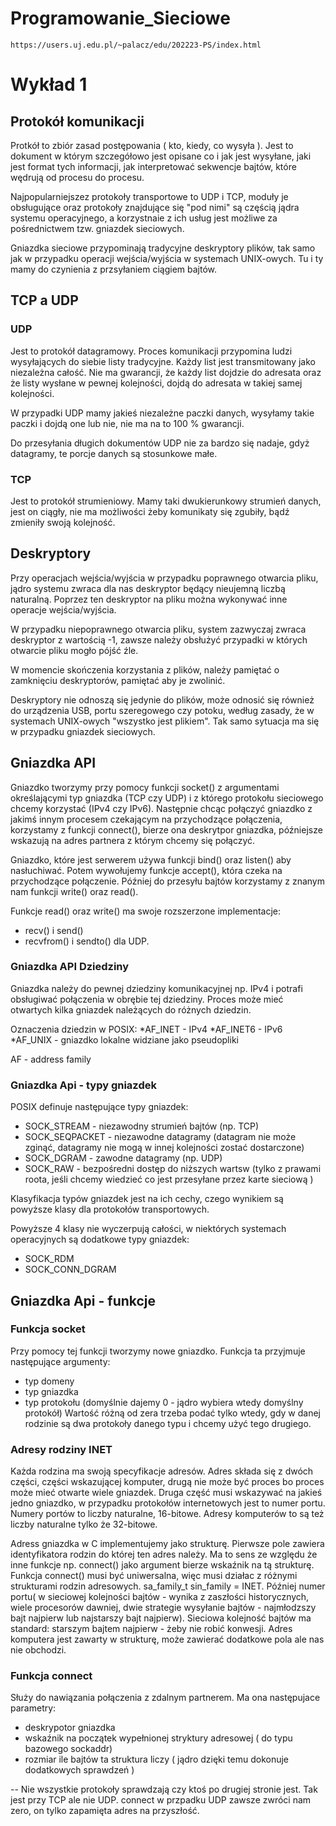 # Programowanie_Sieciowe
```
https://users.uj.edu.pl/~palacz/edu/202223-PS/index.html
```

# Wykład 1 

## Protokół komunikacji 

Protkół to zbiór zasad postępowania ( kto, kiedy, co wysyła ). Jest to dokument w którym szczegółowo jest opisane co i jak jest wysyłane, jaki jest format tych informacji, jak interpretować sekwencje bajtów, które wędrują od procesu do procesu.

Najpopularniejszez protokoły transportowe to UDP i TCP, moduły je obsługujące oraz protokoły znajdujące się "pod nimi" są częścią jądra systemu operacyjnego, a korzystnaie z ich usług jest możliwe za pośrednictwem tzw. gniazdek sieciowych.

Gniazdka sieciowe przypominają tradycyjne deskryptory plików, tak samo jak w przypadku operacji wejścia/wyjścia w systemach UNIX-owych. Tu i ty mamy do czynienia z przsyłaniem ciągiem bajtów.

## TCP a UDP 

### UDP
Jest to protokół datagramowy. Proces komunikacji przypomina ludzi wysyłających do siebie listy tradycyjne. Każdy list jest transmitowany jako niezależna całość. Nie ma gwarancji, że każdy list dojdzie do adresata oraz że listy wysłane w pewnej kolejności, dojdą do adresata w takiej samej kolejności.

W przypadki UDP mamy jakieś niezależne paczki danych, wysyłamy takie paczki i dojdą one lub nie, nie ma na to 100 % gwarancji. 

Do przesyłania długich dokumentów UDP nie za bardzo się nadaje, gdyż datagramy, te porcje danych są stosunkowe małe.

### TCP
Jest to protokół strumieniowy. Mamy taki dwukierunkowy strumień danych, jest on ciągły, nie ma możliwości żeby komunikaty się zgubiły, bądź zmieniły swoją kolejność.

## Deskryptory

Przy operacjach wejścia/wyjścia w przypadku poprawnego otwarcia pliku, jądro systemu zwraca dla nas deskryptor będący nieujemną liczbą naturalną. Poprzez ten deskryptor na pliku można wykonywać inne operacje wejścia/wyjścia.

W przypadku niepoprawnego otwarcia pliku, system zazwyczaj zwraca deskryptor z wartością -1, zawsze należy obsłużyć przypadki w których otwarcie pliku mogło pójść źle.

W momencie skończenia korzystania z plików, należy pamiętać o zamknięciu deskryptorów, pamiętać aby je zwolinić.

Deskryptory nie odnoszą się jedynie do plików, może odnosić się również do urządzenia USB, portu szeregowego czy potoku, według zasady, że w systemach UNIX-owych "wszystko jest plikiem". Tak samo sytuacja ma się w przypadku gniazdek sieciowych.


## Gniazdka API

Gniazdko tworzymy przy pomocy funkcji socket() z argumentami określającymi typ gniazdka (TCP czy UDP) i z którego protokołu sieciowego chcemy korzystać (IPv4 czy IPv6).
Następnie chcąc połączyć gniazdko z jakimś innym procesem czekającym na przychodzące połączenia, korzystamy z funkcji connect(), bierze ona deskrytpor gniazdka, późniejsze wskazują na adres partnera z którym chcemy się połączyć.

Gniazdko, które jest serwerem używa funkcji bind() oraz listen() aby nasłuchiwać. Potem wywołujemy funkcje accept(), która czeka na przychodzące połączenie.
Później do przesyłu bajtów korzystamy z znanym nam funkcji write() oraz read().

Funkcje read() oraz write() ma swoje rozszerzone implementacje:
* recv() i send() 
* recvfrom() i sendto() dla UDP.

### Gniazdka API Dziedziny

Gniazdka należy do pewnej dziedziny komunikacyjnej np. IPv4 i potrafi obsługiwać połączenia w obrębie tej dziedziny. Proces może mieć otwartych kilka gniazdek należących do różnych dziedzin.

Oznaczenia dziedzin w POSIX:
*AF_INET - IPv4
*AF_INET6 - IPv6
*AF_UNIX - gniazdko lokalne widziane jako pseudopliki

AF - address family

### Gniazdka Api - typy gniazdek

POSIX definuje następujące typy gniazdek:
* SOCK_STREAM - niezawodny strumień bajtów (np. TCP)
* SOCK_SEQPACKET - niezawodne datagramy (datagram nie może zginąć, datagramy nie mogą w innej kolejności zostać dostarczone)
* SOCK_DGRAM - zawodne datagramy (np. UDP)
* SOCK_RAW - bezpośredni dostęp do niższych wartsw (tylko z prawami roota, jeśli chcemy wiedzieć co jest przesyłane przez karte sieciową )

Klasyfikacja typów gniazdek jest na ich cechy, czego wynikiem są powyższe klasy dla protokołów transportowych.

Powyższe 4 klasy nie wyczerpują całości, w niektórych systemach operacyjnych są dodatkowe typy gniazdek:
* SOCK_RDM
* SOCK_CONN_DGRAM

## Gniazdka Api - funkcje
### Funkcja socket
Przy pomocy tej funkcji tworzymy nowe gniazdko. Funkcja ta przyjmuje następujące argumenty:
* typ domeny 
* typ gniazdka
* typ protokołu (domyślnie dajemy 0 - jądro wybiera wtedy domyślny protokół) 
Wartość różną od zera trzeba podać tylko wtedy, gdy w danej rodzinie są dwa protokoły danego typu i chcemy użyć tego drugiego.

### Adresy rodziny INET

Każda rodzina ma swoją specyfikacje adresów. Adres składa się z dwóch części, części wskazującej komputer, drugą nie może być proces bo proces może mieć otwarte wiele gniazdek. Druga część musi wskazywać na jakieś jedno gniazdko, w przypadku protokołów internetowych jest to numer portu. Numery portów to liczby naturalne, 16-bitowe. Adresy komputerów to są też liczby naturalne tylko że 32-bitowe. 

Adress gniazdka w C implementujemy jako strukturę. Pierwsze pole zawiera identyfikatora rodzin do której ten adres należy. Ma to sens ze względu że inne funkcje np. connect() jako argument bierze wskaźnik na tą strukturę. Funkcja connect() musi być uniwersalna, więc musi działac z różnymi strukturami rodzin adresowych.
sa_family_t sin_family = INET.
Później numer portu( w sieciowej kolejności bajtów - wynika z zaszłości historycznych, wiele procesorów dawniej, dwie strategie wysyłanie bajtów - najmłodzszy bajt najpierw lub najstarszy bajt najpierw). Sieciowa kolejność bajtów ma standard: starszym bajtem najpierw - żeby nie robić konwesji.
Adres komputera jest zawarty w strukturę, może zawierać dodatkowe pola ale nas nie obchodzi.

### Funkcja connect
Służy do nawiązania połączenia z zdalnym partnerem. Ma ona następujace parametry:
* deskrypotor gniazdka
* wskaźnik na początek wypełnionej stryktury adresowej ( do typu bazowego sockaddr) 
* rozmiar ile bajtów ta struktura liczy ( jądro dzięki temu dokonuje dodatkowych sprawdzeń )


--
Nie wszystkie protokoły sprawdzają czy ktoś po drugiej stronie jest. Tak jest przy TCP ale nie UDP. connect w przpadku UDP zawsze zwróci nam zero, on tylko zapamięta adres na przyszłość.
